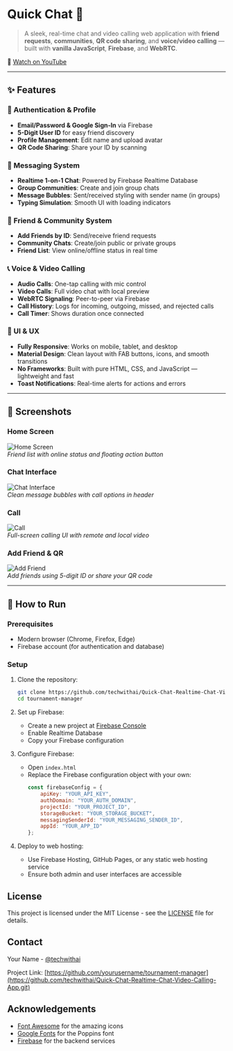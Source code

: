 # Quick Chat 💬

> A sleek, real-time chat and video calling web application with **friend requests**, **communities**, **QR code sharing**, and **voice/video calling** — built with **vanilla JavaScript**, **Firebase**, and **WebRTC**.

🎥 [Watch on YouTube](https://youtu.be/FM_e1K6ejz0?si=F490eqcDby-PG9mP)

---

## ✨ Features

### 🔐 Authentication & Profile
- **Email/Password & Google Sign-In** via Firebase
- **5-Digit User ID** for easy friend discovery
- **Profile Management**: Edit name and upload avatar
- **QR Code Sharing**: Share your ID by scanning

### 💬 Messaging System
- **Realtime 1-on-1 Chat**: Powered by Firebase Realtime Database
- **Group Communities**: Create and join group chats
- **Message Bubbles**: Sent/received styling with sender name (in groups)
- **Typing Simulation**: Smooth UI with loading indicators

### 👥 Friend & Community System
- **Add Friends by ID**: Send/receive friend requests
- **Community Chats**: Create/join public or private groups
- **Friend List**: View online/offline status in real time

### 📞 Voice & Video Calling
- **Audio Calls**: One-tap calling with mic control
- **Video Calls**: Full video chat with local preview
- **WebRTC Signaling**: Peer-to-peer via Firebase
- **Call History**: Logs for incoming, outgoing, missed, and rejected calls
- **Call Timer**: Shows duration once connected

### 🎨 UI & UX
- **Fully Responsive**: Works on mobile, tablet, and desktop
- **Material Design**: Clean layout with FAB buttons, icons, and smooth transitions
- **No Frameworks**: Built with pure HTML, CSS, and JavaScript — lightweight and fast
- **Toast Notifications**: Real-time alerts for actions and errors

---

## 📸 Screenshots

### Home Screen
![Home Screen](https://techwithai.github.io/Quick-Chat-Realtime-Chat-Video-Calling-App/Images/home.png)  
*Friend list with online status and floating action button*

### Chat Interface
![Chat Interface](https://techwithai.github.io/Quick-Chat-Realtime-Chat-Video-Calling-App/Images/chat.png)  
*Clean message bubbles with call options in header*

### Call
![ Call](https://techwithai.github.io/Quick-Chat-Realtime-Chat-Video-Calling-App/Images/calls.png)  
*Full-screen calling UI with remote and local video*

### Add Friend & QR
![Add Friend](https://techwithai.github.io/Quick-Chat-Realtime-Chat-Video-Calling-App/Images/profile.png)  
*Add friends using 5-digit ID or share your QR code*

---

## 🚀 How to Run

### Prerequisites
- Modern browser (Chrome, Firefox, Edge)
- Firebase account (for authentication and database)

### Setup
1. Clone the repository:
   ```bash
   git clone https://github.com/techwithai/Quick-Chat-Realtime-Chat-Video-Calling-App.git
   cd tournament-manager
   ```

2. Set up Firebase:
   - Create a new project at [Firebase Console](https://console.firebase.google.com/)
   - Enable Realtime Database
   - Copy your Firebase configuration

3. Configure Firebase:
   - Open `index.html`
   - Replace the Firebase configuration object with your own:
     ```javascript
     const firebaseConfig = {
         apiKey: "YOUR_API_KEY",
         authDomain: "YOUR_AUTH_DOMAIN",
         projectId: "YOUR_PROJECT_ID",
         storageBucket: "YOUR_STORAGE_BUCKET",
         messagingSenderId: "YOUR_MESSAGING_SENDER_ID",
         appId: "YOUR_APP_ID"
     };
     ```

4. Deploy to web hosting:
   - Use Firebase Hosting, GitHub Pages, or any static web hosting service
   - Ensure both admin and user interfaces are accessible

## License

This project is licensed under the MIT License - see the [LICENSE](LICENSE) file for details.

## Contact

Your Name - [@techwithai](https://youtube.com/@techwitai1?si=nbFi4SpBRd-RiOuf)

Project Link: [https://github.com/yourusername/tournament-manager](https://github.com/techwithai/Quick-Chat-Realtime-Chat-Video-Calling-App.git)

## Acknowledgements

- [Font Awesome](https://fontawesome.com/) for the amazing icons
- [Google Fonts](https://fonts.google.com/) for the Poppins font
- [Firebase](https://firebase.google.com/) for the backend services
